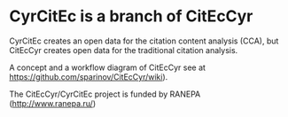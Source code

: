 # CyrCitEc is a branch of CitEcCyr

CyrCitEc creates an open data for the citation content analysis (CCA), but CitEcCyr creates open data for the traditional citation analysis. 

A concept and a workflow diagram of CitEcCyr see at https://github.com/sparinov/CitEcCyr/wiki). 

The CitEcCyr/CyrCitEc project is funded by RANEPA (http://www.ranepa.ru/)

